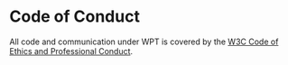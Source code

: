 # Code of Conduct

All code and communication under WPT is covered by the [W3C Code of Ethics and Professional Conduct](https://www.w3.org/Consortium/cepc/).

